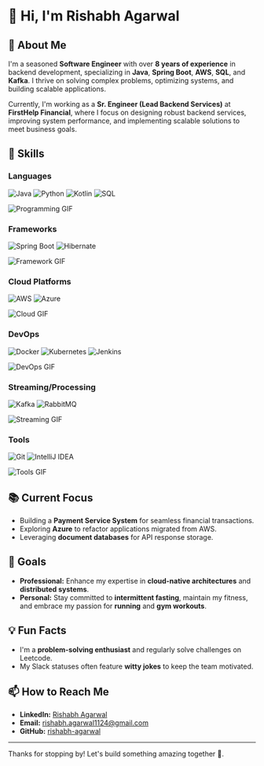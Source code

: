 # 👋 Hi, I'm Rishabh Agarwal

## 🌟 About Me
I'm a seasoned **Software Engineer** with over **8 years of experience** in backend development, specializing in **Java**, **Spring Boot**, **AWS**, **SQL**, and **Kafka**. I thrive on solving complex problems, optimizing systems, and building scalable applications.

Currently, I'm working as a **Sr. Engineer (Lead Backend Services)** at **FirstHelp Financial**, where I focus on designing robust backend services, improving system performance, and implementing scalable solutions to meet business goals.

## 🔧 Skills
### Languages
![Java](https://img.shields.io/badge/Java-ED8B00?style=for-the-badge&logo=java&logoColor=white)
![Python](https://img.shields.io/badge/Python-3776AB?style=for-the-badge&logo=python&logoColor=white)
![Kotlin](https://img.shields.io/badge/Kotlin-0095D5?style=for-the-badge&logo=kotlin&logoColor=white)
![SQL](https://img.shields.io/badge/SQL-316192?style=for-the-badge&logo=postgresql&logoColor=white)

![Programming GIF](https://media.giphy.com/media/du3J3cXyzhj75IOgvA/giphy.gif)

### Frameworks
![Spring Boot](https://img.shields.io/badge/Spring%20Boot-6DB33F?style=for-the-badge&logo=spring&logoColor=white)
![Hibernate](https://img.shields.io/badge/Hibernate-59666C?style=for-the-badge&logo=hibernate&logoColor=white)

![Framework GIF](https://media.giphy.com/media/Ll22OhMLAlVDb8UQWe/giphy.gif)

### Cloud Platforms
![AWS](https://img.shields.io/badge/AWS-232F3E?style=for-the-badge&logo=amazon-aws&logoColor=white)
![Azure](https://img.shields.io/badge/Azure-0078D4?style=for-the-badge&logo=microsoft-azure&logoColor=white)

![Cloud GIF](https://media.giphy.com/media/jdPMeyv9rn0hZHh8n9/giphy.gif)

### DevOps
![Docker](https://img.shields.io/badge/Docker-2496ED?style=for-the-badge&logo=docker&logoColor=white)
![Kubernetes](https://img.shields.io/badge/Kubernetes-326CE5?style=for-the-badge&logo=kubernetes&logoColor=white)
![Jenkins](https://img.shields.io/badge/Jenkins-D24939?style=for-the-badge&logo=jenkins&logoColor=white)

![DevOps GIF](https://media.giphy.com/media/RbDKaczqWovIugyJmW/giphy.gif)

### Streaming/Processing
![Kafka](https://img.shields.io/badge/Apache%20Kafka-231F20?style=for-the-badge&logo=apache-kafka&logoColor=white)
![RabbitMQ](https://img.shields.io/badge/RabbitMQ-FF6600?style=for-the-badge&logo=rabbitmq&logoColor=white)

![Streaming GIF](https://media.giphy.com/media/kH6CqYiquZawmU1HI6/giphy.gif)

### Tools
![Git](https://img.shields.io/badge/Git-F05032?style=for-the-badge&logo=git&logoColor=white)
![IntelliJ IDEA](https://img.shields.io/badge/IntelliJ%20IDEA-000000?style=for-the-badge&logo=intellij-idea&logoColor=white)

![Tools GIF](https://media.giphy.com/media/UqZP4aK2XxhwQuOGFr/giphy.gif)

## 📚 Current Focus
- Building a **Payment Service System** for seamless financial transactions.
- Exploring **Azure** to refactor applications migrated from AWS.
- Leveraging **document databases** for API response storage.

## 🎯 Goals
- **Professional:** Enhance my expertise in **cloud-native architectures** and **distributed systems**.
- **Personal:** Stay committed to **intermittent fasting**, maintain my fitness, and embrace my passion for **running** and **gym workouts**.

## 💡 Fun Facts
- I'm a **problem-solving enthusiast** and regularly solve challenges on Leetcode.
- My Slack statuses often feature **witty jokes** to keep the team motivated.

## 📫 How to Reach Me
- **LinkedIn:** [Rishabh Agarwal](https://linkedin.com/in/rishabh-agarwal)
- **Email:** rishabh.agarwal1124@gmail.com
- **GitHub:** [rishabh-agarwal](https://github.com/rishabh-agarwal)

---

Thanks for stopping by! Let's build something amazing together 🚀.
